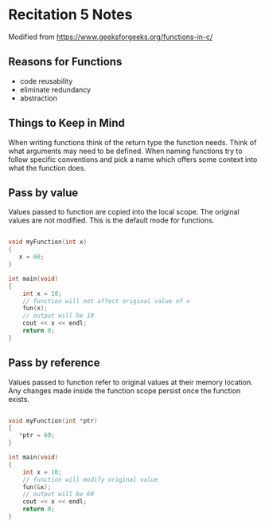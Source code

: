 # Recitation 5 Notes

Modified from https://www.geeksforgeeks.org/functions-in-c/

## Reasons for Functions

- code reusability
- eliminate redundancy
- abstraction

## Things to Keep in Mind

When writing functions think of the return type the function needs. Think of what arguments may need to be defined. When naming functions try to follow specific conventions and pick a name which offers some context into what the function does.

## Pass by value

Values passed to function are copied into the local scope. The original values are not modified.
This is the default mode for functions.

```cpp

void myFunction(int x)
{
   x = 60;
}

int main(void)
{
    int x = 10;
    // function will not affect original value of x
    fun(x);
    // output will be 10
    cout << x << endl;
    return 0;
}


```

## Pass by reference

Values passed to function refer to original values at their memory location. Any changes made inside the function scope
persist once the function exists.

```cpp

void myFunction(int *ptr)
{
   *ptr = 60;
}

int main(void)
{
    int x = 10;
    // function will modify original value
    fun(&x);
    // output will be 60
    cout << x << endl;
    return 0;
}

```
